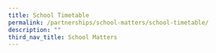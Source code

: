 ```yaml
---
title: School Timetable
permalink: /partnerships/school-matters/school-timetable/
description: ""
third_nav_title: School Matters
---
```

